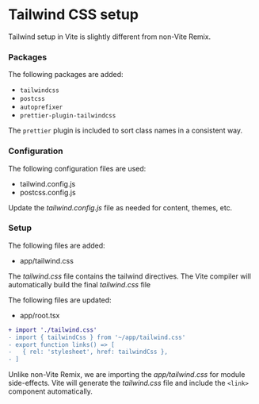 # Tailwind CSS setup

Tailwind setup in Vite is slightly different from non-Vite Remix.

### Packages

The following packages are added:

- `tailwindcss`
- `postcss`
- `autoprefixer`
- `prettier-plugin-tailwindcss`

The `prettier` plugin is included to sort class names in a consistent way.

### Configuration

The following configuration files are used:

- tailwind.config.js
- postcss.config.js

Update the _tailwind.config.js_ file as needed for content, themes, etc.

### Setup

The following files are added:

- app/tailwind.css

The _tailwind.css_ file contains the tailwind directives. The Vite compiler
will automatically build the final _tailwind.css_ file

The following files are updated:

- app/root.tsx

```diff
+ import './tailwind.css'
- import { tailwindCss } from '~/app/tailwind.css'
- export function links() => [
-   { rel: 'stylesheet', href: tailwindCss },
- ]
```

Unlike non-Vite Remix, we are importing the _app/tailwind.css_ for module
side-effects. Vite will generate the _tailwind.css_ file and include the `<link>`
component automatically.

